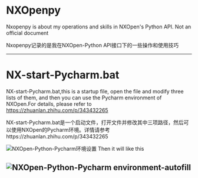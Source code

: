 # NXOpenpy
Nxopenpy is about my operations and skills in NXOpen's Python API. Not an official document

Nxopenpy记录的是我在NXOpen-Python API接口下的一些操作和使用技巧

--------------------------------------------------------------------------------------------------
# NX-start-Pycharm.bat

NX-start-Pycharm.bat,this is a startup file, open the file and modify three lists of them, and then you can use the Pycharm environment of NXOpen.For details, please refer to https://zhuanlan.zhihu.com/p/343432265

NX-start-Pycharm.bat是一个启动文件，打开文件并修改其中三项路径，然后可以使用NXOpen的Pycharm环境。详情请参考https://zhuanlan.zhihu.com/p/343432265

![NXOpen-Python-Pycharm环境设置](https://pic1.zhimg.com/80/v2-73577d0e8037f36b00f7327068e851e0_720w.jpg)
Then it will like this

![NXOpen-Python-Pycharm environment-autofill](https://pic1.zhimg.com/80/v2-1dcf0a3c7e3a1b8d4f9e065927e505d8_720w.jpg)
--------------------------------------------------------------------------------------------------
